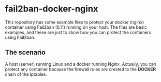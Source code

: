 # fail2ban-docker-nginx
This repository has some example files to protect your docker (nginx) container using Fail2ban (0.11) running on your host. The files are basic examples, and these are just to show how you can protect the containers using Fail2ban.

## The scenario

A host (server) running Linux and a docker running Nginx. Actually, you can protect any container because the firewall
rules are created to the **DOCKER** chain of the Iptables.


